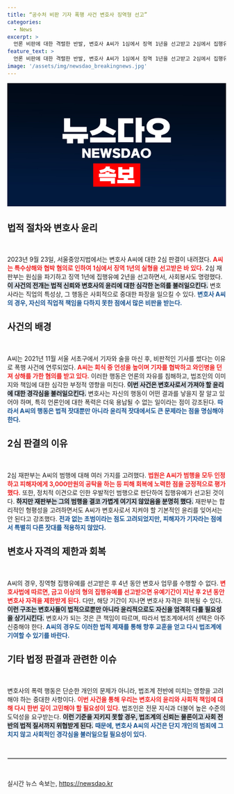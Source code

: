```yaml
---
title: “공수처 비판 기자 폭행 사건 변호사 징역형 선고”
categories:
  - News
excerpt: >
  언론 비판에 대한 격렬한 반발, 변호사 A씨가 1심에서 징역 1년을 선고받고 2심에서 집행유예로 감형됐다. 그러나 우발적인 폭행은 여전히 사회에 큰 경종을 울린다!
feature_text: >
  언론 비판에 대한 격렬한 반발, 변호사 A씨가 1심에서 징역 1년을 선고받고 2심에서 집행유예로 감형됐다. 그러나 우발적인 폭행은 여전히 사회에 큰 경종을 울린다!
image: '/assets/img/newsdao_breakingnews.jpg'
---
```


<p><img src="/assets/img/newsdao_breakingnews.jpg" alt="ontimetimes 속보" /></p>

<h2 data-ke-size="size26">법적 절차와 변호사 윤리</h2>

<p data-ke-size="size16">&nbsp;</p>

<p data-ke-size="size16">2023년 9월 23일, 서울중앙지법에서는 변호사 A씨에 대한 2심 판결이 내려졌다. <b><span style="color: #ee2323;">A씨는 특수상해와 협박 혐의로 인하여 1심에서 징역 1년의 실형을 선고받은 바 있다.</span></b> 2심 재판부는 원심을 파기하고 징역 1년에 집행유예 2년을 선고하면서, 사회봉사도 명령했다. <b><span style="background-color: #21538527;">이 사건의 전개는 법적 신뢰와 변호사의 윤리에 대한 심각한 논의를 불러일으킨다.</span></b> 변호사라는 직업의 특성상, 그 행동은 사회적으로 중대한 파장을 일으킬 수 있다. <b><span style="color: #1a5490;">변호사 A씨의 경우, 자신의 직업적 책임을 다하지 못한 점에서 많은 비판을 받는다.</span></b></p>

<h2 data-ke-size="size26">사건의 배경</h2>

<p data-ke-size="size16">&nbsp;</p>

<p data-ke-size="size16">A씨는 2021년 11월 서울 서초구에서 기자와 술을 마신 후, 비판적인 기사를 썼다는 이유로 폭행 사건에 연루되었다. <b><span style="color: #ee2323;">A씨는 회식 중 언성을 높이며 기자를 협박하고 와인병을 던져 상해를 가한 혐의를 받고 있다.</span></b> 이러한 행동은 언론의 자유를 침해하고, 법조인의 이미지와 책임에 대한 심각한 부정적 영향을 미친다. <b><span style="background-color: #21538527;">이번 사건은 변호사로서 가져야 할 윤리에 대한 경각심을 불러일으킨다.</span></b> 변호사는 자신의 행동이 어떤 결과를 낳을지 잘 알고 있어야 하며, 특히 언론인에 대한 폭력은 더욱 용납될 수 없는 일이라는 점이 강조된다. <b><span style="color: #1a5490;">따라서 A씨의 행동은 법적 잣대뿐만 아니라 윤리적 잣대에서도 큰 문제라는 점을 명심해야 한다.</span></b></p>

<h2 data-ke-size="size26">2심 판결의 이유</h2>

<p data-ke-size="size16">&nbsp;</p>

<p data-ke-size="size16">2심 재판부는 A씨의 범행에 대해 여러 가지를 고려했다. <b><span style="color: #ee2323;">법원은 A씨가 범행을 모두 인정하고 피해자에게 3,000만원의 공탁을 하는 등 피해 회복에 노력한 점을 긍정적으로 평가했다.</span></b> 또한, 정치적 이견으로 인한 우발적인 범행으로 판단하여 집행유예가 선고된 것이다. <b><span style="background-color: #21538527;">하지만 재판부는 그의 범행을 결코 가볍게 여기지 않았음을 분명히 했다.</span></b> 재판부는 합리적인 형평성을 고려하면서도 A씨가 변호사로서 지켜야 할 기본적인 윤리를 잊어서는 안 된다고 강조했다. <b><span style="color: #1a5490;">전과 없는 초범이라는 점도 고려되었지만, 피해자가 기자라는 점에서 특별히 다른 잣대를 적용하지 않았다.</span></b></p>

<h2 data-ke-size="size26">변호사 자격의 제한과 회복</h2>

<p data-ke-size="size16">&nbsp;</p>

<p data-ke-size="size16">A씨의 경우, 징역형 집행유예를 선고받은 후 4년 동안 변호사 업무를 수행할 수 없다. <b><span style="color: #ee2323;">변호사법에 따르면, 금고 이상의 형의 집행유예를 선고받으면 유예기간이 지난 후 2년 동안 변호사 자격을 제한받게 된다.</span></b> 다만, 해당 기간이 지나면 변호사 자격은 회복될 수 있다. <b><span style="background-color: #21538527;">이런 구조는 변호사들이 법적으로뿐만 아니라 윤리적으로도 자신을 엄격히 다룰 필요성을 상기시킨다.</span></b> 변호사가 되는 것은 큰 책임이 따르며, 따라서 법조계에서의 선택은 아주 신중해야 한다. <b><span style="color: #1a5490;">A씨의 경우도 이러한 법적 제재를 통해 향후 교훈을 얻고 다시 법조계에 기여할 수 있기를 바란다.</span></b></p>

<h2 data-ke-size="size26">기타 법정 판결과 관련한 이슈</h2>

<p data-ke-size="size16">&nbsp;</p>

<p data-ke-size="size16">변호사의 폭력 행동은 단순한 개인의 문제가 아니라, 법조계 전반에 미치는 영향을 고려해야 하는 중대한 사항이다. <b><span style="color: #ee2323;">이번 사건을 통해 우리는 변호사의 윤리와 사회적 책임에 대해 다시 한번 깊이 고민해야 할 필요성이 있다.</span></b> 법조인은 전문 지식과 더불어 높은 수준의 도덕성을 요구받는다. <b><span style="background-color: #21538527;">이런 기준을 지키지 못할 경우, 법조계의 신뢰는 물론이고 사회 전반의 법적 질서까지 위협받게 된다.</span></b> <b><span style="color: #1a5490;">때문에, 변호사 A씨의 사건은 단지 개인의 범죄에 그치지 않고 사회적인 경각심을 불러일으킬 필요성이 있다.</span></b></p>

<p data-ke-size="size16">&nbsp;</p>

<hr style="border: 1px solid #ccc; width: 100%;" />

<p data-ke-size="size16">&nbsp;</p>
실시간 뉴스 속보는, <a href="https://newsdao.kr" rel="dofollow">https://newsdao.kr</a>


